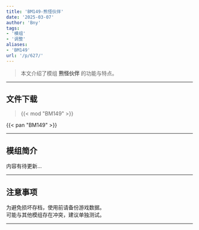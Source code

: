 ```yaml
---
title: 'BM149-熊怪伙伴'
date: '2025-03-07'
author: 'Bny'
tags:
- '模组'
- '调整'
aliases:
- 'BM149'
url: '/p/627/'
---
```


> 本文介绍了模组 **熊怪伙伴** 的功能与特点。

---

## 文件下载  

> {{< mod "BM149" >}}  

{{< pan "BM149" >}}  

---

## 模组简介

>  
内容有待更新...  

---

## 注意事项

>  
为避免损坏存档，使用前请备份游戏数据。  
可能与其他模组存在冲突，建议单独测试。  

---

